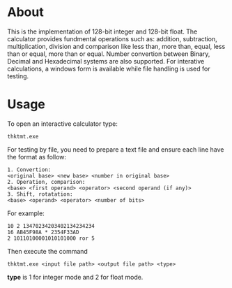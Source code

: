 # About
This is the implementation of 128-bit integer and 128-bit float. The calculator provides fundmental operations such as: addition, subtraction, multiplication, division and comparison like less than, more than, equal, less than or equal, more than or equal.
Number convertion between Binary, Decimal and Hexadecimal systems are also supported.
For interative calculations, a windows form is available while file handling is used for testing.
# Usage
To open an interactive calculator type:
```
thktmt.exe
```
For testing by file, you need to prepare a text file and ensure each line have the format as follow:
```
1. Convertion:
<original base> <new base> <number in original base>
2. Operation, comparison:
<base> <first operand> <operator> <second operand (if any)>
3. Shift, rotatation:
<base> <operand> <operator> <number of bits>
```
For example:
```
10 2 13470234203402134234234
16 AB45F98A * 2354F33AD
2 10110100001010101000 ror 5
```
Then execute the command
```
thktmt.exe <input file path> <output file path> <type>
```
**type** is 1 for integer mode and 2 for float mode.
